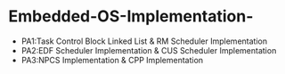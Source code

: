 # Embedded-OS-Implementation-
+ PA1:Task Control Block Linked List & RM Scheduler Implementation
+ PA2:EDF Scheduler Implementation & CUS Scheduler Implementation
+ PA3:NPCS Implementation & CPP Implementation
